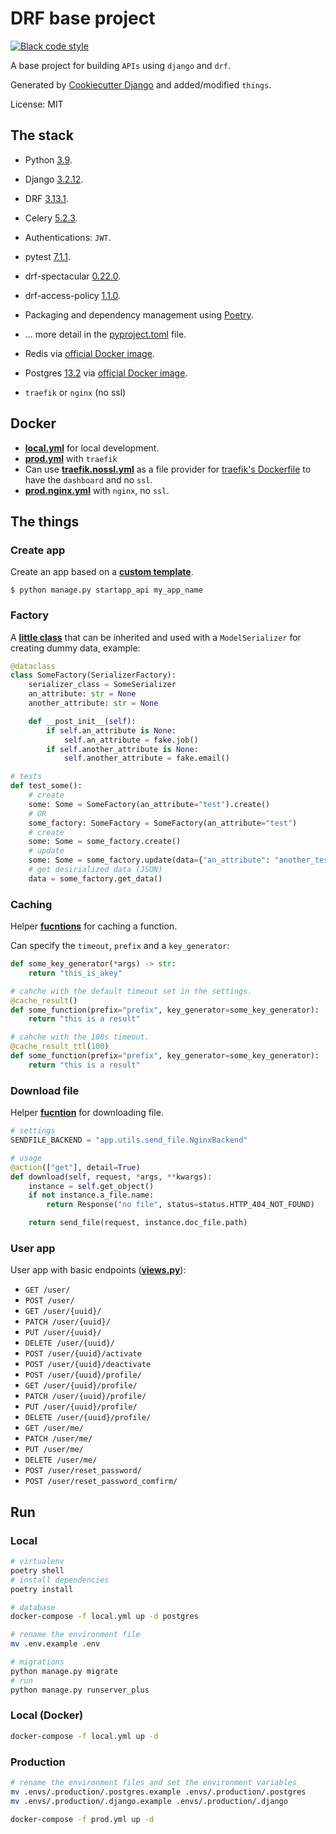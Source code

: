 # DRF base project

[![Black code style](https://img.shields.io/badge/code%20style-black-000000.svg)](https://github.com/ambv/black)

A base project for building `APIs` using `django` and `drf`.

Generated by [Cookiecutter Django](https://github.com/cookiecutter/cookiecutter-django/) and added/modified `things`.

License: MIT

## The stack

- Python [3.9](https://docs.python.org/).
- Django [3.2.12](https://docs.djangoproject.com/).
- DRF [3.13.1](https://www.django-rest-framework.org/).
- Celery [5.2.3](http://docs.celeryproject.org/en/latest/index.html).
- Authentications: `JWT`.
- pytest [7.1.1](https://github.com/pytest-dev/pytest).
- drf-spectacular [0.22.0](https://github.com/tfranzel/drf-spectacular).
- drf-access-policy [1.1.0](https://rsinger86.github.io/drf-access-policy/).
- Packaging and dependency management using [Poetry](https://python-poetry.org/).
- ... more detail in the [pyproject.toml](pyproject.toml) file.

- Redis via [official Docker image](https://hub.docker.com/_/redis).
- Postgres [13.2](https://www.postgresql.org/) via [official Docker image](https://hub.docker.com/_/postgres).
- `traefik` or `nginx` (no ssl)

## Docker

- **[local.yml](local.yml)** for local development.
- **[prod.yml](prod.yml)** with `traefik`
- Can use **[traefik.nossl.yml](compose/production/traefik/traefik.nossl.yml)** as a file provider for [traefik's Dockerfile](compose/production/traefik/Dockerfile#L5) to have the `dashboard` and no `ssl`.
- **[prod.nginx.yml](prod.nginx.yml)** with `nginx`, no `ssl`.



## The things

### Create app

Create an app based on a **[custom template](app/core/app_template/)**.

    $ python manage.py startapp_api my_app_name

### Factory

A **[little class](app/utils/factory.py)** that can be inherited and used with a `ModelSerializer` for creating dummy data, example:

```python
@dataclass
class SomeFactory(SerializerFactory):
    serializer_class = SomeSerializer
    an_attribute: str = None
    another_attribute: str = None

    def __post_init__(self):
        if self.an_attribute is None:
            self.an_attribute = fake.job()
        if self.another_attribute is None:
            self.another_attribute = fake.email()

# tests
def test_some():
    # create
    some: Some = SomeFactory(an_attribute="test").create()
    # OR
    some_factory: SomeFactory = SomeFactory(an_attribute="test")
    # create
    some: Some = some_factory.create()
    # update
    some: Some = some_factory.update(data={"an_attribute": "another_test"})
    # get desirialized data (JSON)
    data = some_factory.get_data()
```

### Caching

Helper **[fucntions](app/utils/cache.py)** for caching a function.

Can specify the `timeout`, `prefix` and a `key_generator`:

```python
def some_key_generator(*args) -> str:
    return "this_is_akey"

# cahche with the default timeout set in the settings.
@cache_result()
def some_function(prefix="prefix", key_generator=some_key_generator):
    return "this is a result"

# cahche with the 100s timeout.
@cache_result_ttl(100)
def some_function(prefix="prefix", key_generator=some_key_generator):
    return "this is a result"
```

### Download file

Helper **[fucntion](app/utils/send_file.py)** for downloading file.

```python
# settings
SENDFILE_BACKEND = "app.utils.send_file.NginxBackend"

# usage
@action(["get"], detail=True)
def download(self, request, *args, **kwargs):
    instance = self.get_object()
    if not instance.a_file.name:
        return Response("no file", status=status.HTTP_404_NOT_FOUND)

    return send_file(request, instance.doc_file.path)
```

### User app

User app with basic endpoints (**[views.py](app/users/views.py)**):

- `GET /user/`
- `POST /user/`
- `GET /user/{uuid}/`
- `PATCH /user/{uuid}/`
- `PUT /user/{uuid}/`
- `DELETE /user/{uuid}/`
- `POST /user/{uuid}/activate`
- `POST /user/{uuid}/deactivate`
- `POST /user/{uuid}/profile/`
- `GET /user/{uuid}/profile/`
- `PATCH /user/{uuid}/profile/`
- `PUT /user/{uuid}/profile/`
- `DELETE /user/{uuid}/profile/`
- `GET /user/me/`
- `PATCH /user/me/`
- `PUT /user/me/`
- `DELETE /user/me/`
- `POST /user/reset_password/`
- `POST /user/reset_password_comfirm/`

## Run

### Local

```bash
# virtualenv
poetry shell
# install dependencies
poetry install

# database
docker-compose -f local.yml up -d postgres

# rename the environment file
mv .env.example .env

# migrations
python manage.py migrate
# run
python manage.py runserver_plus
```

### Local (Docker)
```bash
docker-compose -f local.yml up -d
```

### Production
```bash
# rename the environment files and set the environment variables
mv .envs/.production/.postgres.example .envs/.production/.postgres
mv .envs/.production/.django.example .envs/.production/.django

docker-compose -f prod.yml up -d
```
